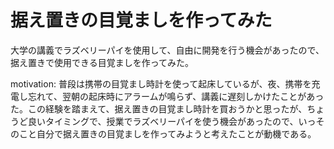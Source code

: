 据え置きの目覚ましを作ってみた
=======================

大学の講義でラズベリーパイを使用して、自由に開発を行う機会があったので、据え置きで使用できる目覚ましを作ってみた。

motivation: 普段は携帯の目覚まし時計を使って起床しているが、夜、携帯を充電し忘れて、翌朝の起床時にアラームが鳴らず、講義に遅刻しかけたことがあった。この経験を踏まえて、据え置きの目覚まし時計を買おうかと思ったが、ちょうど良いタイミングで、授業でラズベリーパイを使う機会があったので、いっそのこと自分で据え置きの目覚ましを作ってみようと考えたことが動機である。


